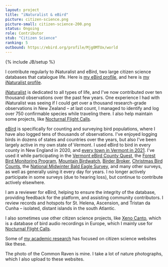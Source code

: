 ```yaml
---
layout: project
title: "iNaturalist & eBird"
picture: citizen-science.png
picture-small: citizen-science-200.png
status: Ongoing
role: Contributor
stub: "Citizen Science"
ranking: 5
outbound: https://ebird.org/profile/Mjg0MTUx/world
---
```

{% include JB/setup %}

I contribute regularly to iNaturalist and eBird, two large citizen science databases that catalogue life. Here is [my eBird profile](https://ebird.org/profile/Mjg0MTUx/world), and here is [my iNaturalist profile](https://www.inaturalist.org/people/1513074).

[iNaturalist](https://www.inaturalist.org/) is dedicated to all types of life, and I've now contributed over ten thousand observations over the past few years. One experience I had with iNaturalist was seeing if I could get over a thousand research-grade observations in New Zealand – at last count, I managed to identify and log over 750 confirmable species while traveling there. I also help maintain some projects, like [Nocturnal Flight Calls](https://www.inaturalist.org/projects/nocturnal-flight-calls). 

[eBird](https://ebird.org/) is specifically for counting and surveying bird populations, where I have also logged tens of thousands of observations. I've enjoyed logging birds in dozens of states and countries over the years, but also I've been largely active in my own state of Vermont. I used eBird to bird in every county in New England in 2020, and [every town in Vermont in 2021](https://val.vtecostudies.org/newsfeed/vermont-town-birding-challenge/). I've used it while participating in the [Vermont eBird County Quest](https://vtecostudies.org/wildlife/wildlife-watching/vermont-county-bird-quest/), the [Forest Bird Monitoring Program](https://vtecostudies.org/projects/forests/vermont-forest-bird-monitoring-program/), [Mountain Birdwatch](https://vtecostudies.org/projects/mountains/mountain-birdwatch/), [Birder Broker](https://val.vtecostudies.org/projects/birder-broker/), [Christmas Bird Counts](https://www.audubon.org/conservation/science/christmas-bird-count), the [National Midwinter Bald Eagle Survey](https://corpslakes.erdc.dren.mil/employees/bird/midwinter.cfm), and many other surveys, as well as generally using it every day for years. I no longer actively participate in some surveys (due to hearing loss), but continue to contribute actively elsewhere.

I am a reviewer for eBird, helping to ensure the integrity of the database, providing feedback for the platform, and assisting community contributors. I review records and hotspots for St. Helena, Ascension, and Tristan da Cunha – isolated, distant islands in the south Atlantic. 

I also sometimes use other citizen science projects, like [Xeno Canto](https://xeno-canto.org/contributor/PDOWUIYNTF), which is a database of bird audio recordings in Europe, which I mainly use for [Nocturnal Flight Calls](../nocturnal-flight-calls/).

Some of [my academic research](../publications/) has focused on citizen science websites like these. 

The photo of the Common Raven is mine. I take a lot of nature photographs, which I also upload to these websites.